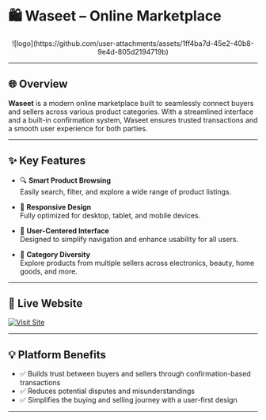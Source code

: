 # 🛍️ Waseet – Online Marketplace

<p align="center">
![logo](https://github.com/user-attachments/assets/1ff4ba7d-45e2-40b8-9e4d-805d2194719b)

</p>

---

## 🌐 Overview

**Waseet** is a modern online marketplace built to seamlessly connect buyers and sellers across various product categories. With a streamlined interface and a built-in confirmation system, Waseet ensures trusted transactions and a smooth user experience for both parties.

---

## ✨ Key Features

- 🔍 **Smart Product Browsing**  
  Easily search, filter, and explore a wide range of product listings.

- 📱 **Responsive Design**  
  Fully optimized for desktop, tablet, and mobile devices.

- 🧭 **User-Centered Interface**  
  Designed to simplify navigation and enhance usability for all users.

- 🛒 **Category Diversity**  
  Explore products from multiple sellers across electronics, beauty, home goods, and more.

---

## 🚀 Live Website  
[![Visit Site](https://img.shields.io/badge/Visit%20Waseet%20Live-Click%20Here-blueviolet?style=for-the-badge)](https://jocular-pastelito-274218.netlify.app/)

---

## 💡 Platform Benefits

- ✅ Builds trust between buyers and sellers through confirmation-based transactions  
- ✅ Reduces potential disputes and misunderstandings  
- ✅ Simplifies the buying and selling journey with a user-first design

---


